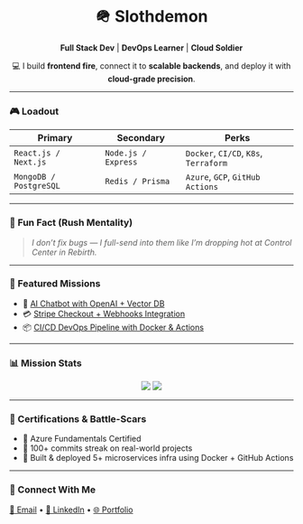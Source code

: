 <h1 align="center">🪖 Slothdemon</h1>
<p align="center">
  <b>Full Stack Dev</b> | <b>DevOps Learner</b> | <b>Cloud Soldier</b>  
</p>

<p align="center">
  💻 I build <b>frontend fire</b>, connect it to <b>scalable backends</b>, and deploy it with <b>cloud-grade precision</b>.
</p>

---

### 🎮 Loadout
| Primary              | Secondary       | Perks                      |
|----------------------|----------------|-----------------------------|
| `React.js / Next.js` | `Node.js / Express` | `Docker`, `CI/CD`, `K8s`, `Terraform` |
| `MongoDB / PostgreSQL` | `Redis / Prisma` | `Azure`, `GCP`, `GitHub Actions` |

---

### 🔫 Fun Fact (Rush Mentality)
> *I don’t fix bugs — I full-send into them like I’m dropping hot at Control Center in Rebirth.*

---

### 🚀 Featured Missions
- 🎯 [AI Chatbot with OpenAI + Vector DB](https://github.com/slothdemon/ai-chatbot)  
- 💳 [Stripe Checkout + Webhooks Integration](https://github.com/slothdemon/stripe-checkout)  
- 📦 [CI/CD DevOps Pipeline with Docker & Actions](https://github.com/slothdemon/devops-deploy-pipeline)

---

### 📊 Mission Stats
<p align="center">
  <img src="https://github-readme-stats.vercel.app/api?username=slothdemon&show_icons=true&theme=radical" />
  <img src="https://github-readme-stats.vercel.app/api/top-langs/?username=slothdemon&layout=compact&theme=radical" />
</p>

---

### 🧠 Certifications & Battle-Scars
- 🥇 Azure Fundamentals Certified  
- 🥷 100+ commits streak on real-world projects  
- 🧠 Built & deployed 5+ microservices infra using Docker + GitHub Actions

---

### 🔗 Connect With Me
<p>
  <a href="mailto:youremail@example.com">📧 Email</a> • 
  <a href="https://linkedin.com/in/yourhandle">🔗 LinkedIn</a> • 
  <a href="https://slothdemon.dev">🌐 Portfolio</a>
</p>

